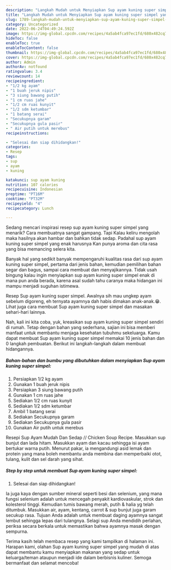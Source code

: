 ```yaml
---
description: "Langkah Mudah untuk Menyiapkan Sup ayam kuning super simpel yang Bisa Manjain Lidah, Buat Buka Puasa Lezat"
title: "Langkah Mudah untuk Menyiapkan Sup ayam kuning super simpel yang Bisa Manjain Lidah, Buat Buka Puasa Lezat"
slug: 1789-langkah-mudah-untuk-menyiapkan-sup-ayam-kuning-super-simpel-yang-bisa-manjain-lidah-buat-buka-puasa-lezat
category: Uncategorized
date: 2022-06-24T04:49:24.592Z
image: https://img-global.cpcdn.com/recipes/4a5ab4fca97ec1fd/680x482cq70/sup-ayam-kuning-super-simpel-foto-resep-utama.jpg
hideToc: false
enableToc: true
enableTocContent: false
thumbnail: https://img-global.cpcdn.com/recipes/4a5ab4fca97ec1fd/680x482cq70/sup-ayam-kuning-super-simpel-foto-resep-utama.jpg
cover: https://img-global.cpcdn.com/recipes/4a5ab4fca97ec1fd/680x482cq70/sup-ayam-kuning-super-simpel-foto-resep-utama.jpg
author: Admin
authorAv: notfound
ratingvalue: 3.4
reviewcount: 14
recipeingredient:
- "1/2 kg ayam"
- "1 buah jeruk nipis"
- "3 siung bawang putih"
- "1 cm ruas jahe"
- "1/2 cm ruas kunyit"
- "1/2 sdm ketumbar"
- "1 batang serai"
- "Secukupnya garam"
- "Secukupnya gula pasir"
- " Air putih untuk merebus"
recipeinstructions:

- "Selesai dan siap dihidangkan!"
categories:
- Resep
tags:
- sup
- ayam
- kuning

katakunci: sup ayam kuning 
nutrition: 107 calories
recipecuisine: Indonesian
preptime: "PT16M"
cooktime: "PT32M"
recipeyield: "4"
recipecategory: Lunch

---
```



Sedang mencari inspirasi resep sup ayam kuning super simpel yang menarik? Cara membuatnya sangat gampang. Tapi Kalau keliru mengolah maka hasilnya akan hambar dan bahkan tidak sedap. Padahal sup ayam kuning super simpel yang enak harusnya Kan punya aroma dan cita rasa yang bisa memancing selera kita.


Banyak hal yang sedikit banyak mempengaruhi kualitas rasa dari sup ayam kuning super simpel, pertama dari jenis bahan, kemudian pemilihan bahan segar dan bagus, sampai cara membuat dan menyajikannya. Tidak usah bingung kalau ingin menyiapkan sup ayam kuning super simpel enak di mana pun anda berada, karena asal sudah tahu caranya maka hidangan ini mampu menjadi suguhan istimewa.

Resep Sup ayam kuning super simpel. Awalnya sih mau ungkep ayam sebelum digoreng, eh ternyata ayamnya dah habis dimakan anak-anak.😁. Lihat juga cara membuat Sup ayam kuning super simpel dan masakan sehari-hari lainnya.


Nah, kali ini kita coba, yuk, kreasikan sup ayam kuning super simpel sendiri di rumah. Tetap dengan bahan yang sederhana, sajian ini bisa memberi manfaat untuk membantu menjaga kesehatan tubuhmu sekeluarga. Kamu dapat membuat Sup ayam kuning super simpel memakai 10 jenis bahan dan 0 langkah pembuatan. Berikut ini langkah-langkah dalam membuat hidangannya.

<!--inarticleads1-->

##### Bahan-bahan dan bumbu yang dibutuhkan dalam menyiapkan Sup ayam kuning super simpel:

1. Persiapkan 1/2 kg ayam
1. Gunakan 1 buah jeruk nipis
1. Persiapkan 3 siung bawang putih
1. Gunakan 1 cm ruas jahe
1. Sediakan 1/2 cm ruas kunyit
1. Sediakan 1/2 sdm ketumbar
1. Ambil 1 batang serai
1. Sediakan Secukupnya garam
1. Sediakan Secukupnya gula pasir
1. Gunakan  Air putih untuk merebus


Resepi Sup Ayam Mudah Dan Sedap // Chicken Soup Recipe. Masukkan sup bunjut dan lada hitam. Masukkan ayam dan kacau sehingga isi ayam bertukar warna putih. Menurut pakar, ia mengandungi asid lemak dan protein yang mana boleh membantu anda membina dan memperbaiki otot, tulang, kulit dan sel darah yang sihat. 

<!--inarticleads2-->

##### Step by step untuk membuat Sup ayam kuning super simpel:


1. Selesai dan siap dihidangkan!

Ia juga kaya dengan sumber mineral seperti besi dan selenium, yang mana fungsi selenium adalah untuk mencegah penyakit kardiovaskular, strok dan kolesterol tinggi. Kemudian tumis bawang merah, putih &amp; halia yg telah ditumbuk. Masukkan air, ayam, kentang, carrot &amp; sup bunjut juga garam secukup rasa. Tujuan Anda adalah untuk membuat daging ayamnya sangat lembut sehingga lepas dari tulangnya. Selagi sup Anda mendidih perlahan, periksa secara berkala untuk memastikan bahwa ayamnya masak dengan sempurna. 

Terima kasih telah membaca resep yang kami tampilkan di halaman ini. Harapan kami, olahan Sup ayam kuning super simpel yang mudah di atas dapat membantu kamu menyiapkan makanan yang sedap untuk keluarga/teman ataupun menjadi ide dalam berbisnis kuliner. Semoga bermanfaat dan selamat mencoba!
